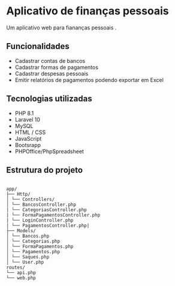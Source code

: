 # Aplicativo de finanças pessoais

Um aplicativo web para fiananças pessoais .

## Funcionalidades

- Cadastrar contas de bancos
- Cadastrar formas de pagamentos
- Cadastrar despesas pessoais
- Emitir relatórios de pagamentos podendo exportar em Excel


## Tecnologias utilizadas

- PHP 8.1
- Laravel 10
- MySQL
- HTML / CSS
- JavaScript
- Bootsrapp
- PHPOffice/PhpSpreadsheet

## Estrutura do projeto

```text

app/
├── Http/
│ └── Controllers/
│ └── BancosController.php
| └── CategoriasController.php
| └── FormaPagamentosController.php
| └── LoginController.php
| └── PagamentosController.php| 
├── Models/
│ └── Bancos.php
│ └── Categorias.php
│ └── FormaPagamentos.php
│ └── Pagamentos.php
│ └── Saques.php
│ └── User.php
routes/
└── api.php
└── web.php